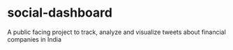 # social-dashboard
A public facing project to track, analyze and visualize tweets about financial companies in India
